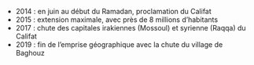 - 2014 : en juin au début du Ramadan, proclamation du Califat
- 2015 : extension maximale, avec près de 8 millions d’habitants
- 2017 : chute des capitales irakiennes (Mossoul) et syrienne (Raqqa) du Califat
- 2019 : fin de l’emprise géographique avec la chute du village de Baghouz